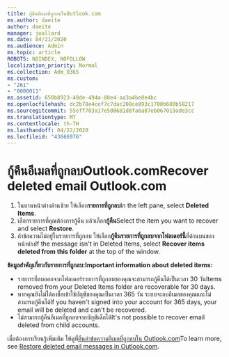 ```yaml
---
title: กู้คืนอีเมลที่ถูกลบในOutlook.com
ms.author: daeite
author: daeite
manager: joallard
ms.date: 04/21/2020
ms.audience: Admin
ms.topic: article
ROBOTS: NOINDEX, NOFOLLOW
localization_priority: Normal
ms.collection: Adm_O365
ms.custom:
- "261"
- "8000011"
ms.assetid: 650b8923-48de-494a-88e4-aa3a4be8e4bc
ms.openlocfilehash: dc2b78e4cef7c7dac208ce893c1700b680b58217
ms.sourcegitcommit: 55eff703a17e500681d8fa6a87eb067019ade3cc
ms.translationtype: MT
ms.contentlocale: th-TH
ms.lasthandoff: 04/22/2020
ms.locfileid: "43666976"
---
```

# <a name="recover-deleted-email-outlookcom"></a><span data-ttu-id="330fc-102">กู้คืนอีเมลที่ถูกลบOutlook.com</span><span class="sxs-lookup"><span data-stu-id="330fc-102">Recover deleted email Outlook.com</span></span>

1. <span data-ttu-id="330fc-103">ในบานหน้าต่างด้านซ้าย ให้เลือก**รายการที่ถูกลบ**</span><span class="sxs-lookup"><span data-stu-id="330fc-103">In the left pane, select **Deleted Items**.</span></span>
2. <span data-ttu-id="330fc-104">เลือกรายการที่คุณต้องการกู้คืน แล้วเลือก**กู้คืน**</span><span class="sxs-lookup"><span data-stu-id="330fc-104">Select the item you want to recover and select **Restore**.</span></span>
3. <span data-ttu-id="330fc-105">ถ้าข้อความไม่อยู่ในรายการที่ถูกลบ ให้เลือก**กู้คืนรายการที่ถูกลบจากโฟลเดอร์นี้**ที่ด้านบนของหน้าต่าง</span><span class="sxs-lookup"><span data-stu-id="330fc-105">If the message isn't in Deleted Items, select **Recover items deleted from this folder** at the top of the window.</span></span>

 <span data-ttu-id="330fc-106">**ข้อมูลสําคัญเกี่ยวกับรายการที่ถูกลบ:**</span><span class="sxs-lookup"><span data-stu-id="330fc-106">**Important information about deleted items:**</span></span>
  
- <span data-ttu-id="330fc-107">รายการที่ลบออกจากโฟลเดอร์รายการที่ถูกลบของคุณจะสามารถกู้คืนได้เป็นเวลา 30 วัน</span><span class="sxs-lookup"><span data-stu-id="330fc-107">Items removed from your Deleted Items folder are recoverable for 30 days.</span></span>
- <span data-ttu-id="330fc-108">หากคุณยังไม่ได้ลงชื่อเข้าใช้บัญชีของคุณเป็นเวลา 365 วัน ระบบจะลบอีเมลของคุณและไม่สามารถกู้คืนได้</span><span class="sxs-lookup"><span data-stu-id="330fc-108">If you haven't signed into your account for 365 days, your email will be deleted and can't be recovered.</span></span>
- <span data-ttu-id="330fc-109">ไม่สามารถกู้คืนอีเมลที่ถูกลบจากบัญชีเด็กได้</span><span class="sxs-lookup"><span data-stu-id="330fc-109">It's not possible to recover email deleted from child accounts.</span></span>

<span data-ttu-id="330fc-110">เมื่อต้องการเรียนรู้เพิ่มเติม ให้ดูที่[คืนค่าข้อความอีเมลที่ถูกลบใน Outlook.com](https://support.office.com/article/cf06ab1b-ae0b-418c-a4d9-4e895f83ed50?wt.mc_id=Office_Outlook_com_Alchemy)</span><span class="sxs-lookup"><span data-stu-id="330fc-110">To learn more, see [Restore deleted email messages in Outlook.com](https://support.office.com/article/cf06ab1b-ae0b-418c-a4d9-4e895f83ed50?wt.mc_id=Office_Outlook_com_Alchemy).</span></span>